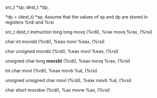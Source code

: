 src_t *sp;
dest_t *dp;

*dp = (dest_t) *sp;
Assume that the values of sp and dp are stored in registers %rdi and %rsi

src_t                   dest_t                      instruction
long                    long                        movq (%rdi), %rax
                                                    movq %rax, (%rsi)

char                    int                         movsbl (%rdi), %eax
                                                    movl %eax, (%rsi)

char                    unsigned                    movsbl (%rdi), %eax
                                                    movl %eax, (%rsi)

unsigned char           long                        **movzbl** (%rdi), %eax
                                                    movq %rax, (%rsi)

int                     char                        movl (%rdi), %eax
                                                    movb %al, (%rsi)

unsigned                unsigned char               movl (%rdi), %eax
                                                    movb %al, (%rsi)

char                    short                       movsbw (%rdi), %ax
                                                    movw %ax, (%rsi)

